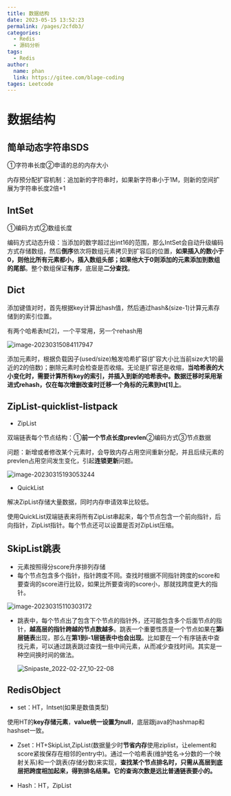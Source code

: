 ```yaml
---
title: 数据结构
date: 2023-05-15 13:52:23
permalink: /pages/2cfdb3/
categories: 
  - Redis
  - 源码分析
tags: 
  - Redis
author: 
  name: phan
  link: https://gitee.com/blage-coding
tages: Leetcode
---
```

# 数据结构

## 简单动态字符串SDS

①字符串长度②申请的总的内存大小

内存预分配扩容机制：追加新的字符串时，如果新字符串小于1M，则新的空间扩展为字符串长度2倍+1

## IntSet

①编码方式②数组长度

编码方式动态升级：当添加的数字超过出int16的范围，那么IntSet会自动升级编码方式存储数组，然后**倒序**依次将数组元素拷贝到扩容后的位置，**如果插入的数小于0，则他比所有元素都小，插入数组头部；如果他大于0则添加的元素添加到数组的尾部**。整个数组保证**有序**，底层是**二分查找**。

## Dict

添加键值对时，首先根据key计算出hash值，然后通过hash&(size-1)计算元素存储到的索引位置。

有两个哈希表ht[2]，一个平常用，另一个rehash用

![image-20230315084117947](https://cdn.staticaly.com/gh/blage-coding/picx-images-hosting@master/20230515/image-20230315084117947.3oeycxbnfdo0.webp)

添加元素时，根据负载因子(used/size)触发哈希扩容(扩容大小比当前size大1的最近的2的倍数)；删除元素时会检查是否收缩。无论是扩容还是收缩，**当哈希表的大小变化时，需要计算所有key的索引，并插入到新的哈希表中。数据迁移时采用渐进式rehash，仅在每次增删改查时迁移一个角标的元素到ht[1]上**。

## ZipList-quicklist-listpack

- ZipList

双端链表每个节点结构：①**前一个节点长度prevlen**②编码方式③节点数据

问题：新增或者修改某个元素时，会导致内存占用空间重新分配，并且后续元素的prevlen占用空间发生变化，引起**连锁更新**问题。

![image-20230315193053244](https://cdn.staticaly.com/gh/blage-coding/picx-images-hosting@master/20230515/image-20230315193053244.2wiity9rkyw0.webp)

- QuickList

解决ZipList存储大量数据，同时内存申请效率比较低。

使用QuickList双端链表来将所有ZipList串起来，每个节点包含一个前向指针，后向指针，ZipList指针。每个节点还可以设置是否对ZipList压缩。

## SkipList跳表

- 元素按照得分score升序排列存储
- 每个节点包含多个指针，指针跨度不同。查找时根据不同指针跨度的score和要查询的score进行比较，如果比所要查询的score小，那就找跨度更大的指针。

![image-20230315110303172](https://cdn.staticaly.com/gh/blage-coding/picx-images-hosting@master/20230515/image-20230315110303172.37ojuxbs8880.webp)

- 跳表中，每个节点出了包含下个节点的指针外，还可能包含多个后面节点的指针，**越高层的指针跨越的节点数越多**。跳表一个重要性质是一个节点如果在**第i层链表**出现，那么在**第1到i-1层链表中也会出现**。比如要在一个有序链表中查找元素，可以通过跳表跳过查找一些中间元素，从而减少查找时间。其实是一种空间换时间的做法。

  ![Snipaste_2022-02-27_10-22-08](https://cdn.staticaly.com/gh/blage-coding/picx-images-hosting@master/20230516/1370c676b28a48dc827e378895471560.lptjq5kzg9c.webp)

## RedisObject

- set：HT，Intset(如果是数值类型)

使用HT的**key存储元素**，**value统一设置为null**，底层跟java的hashmap和hashset一致。

- Zset：HT+SkipList,ZipList(数据量少时**节省内存**使用ziplist，让element和score紧挨保存在相邻的entry中)。通过一个哈希表(维护姓名->分数的一个映射关系)和一个跳表(存储分数)来实现，**查找某个节点排名时，只需从高层到底层把跨度相加起来，得到排名结果。它的查询次数是远比普通链表要小的。**

- Hash：HT，ZipList
